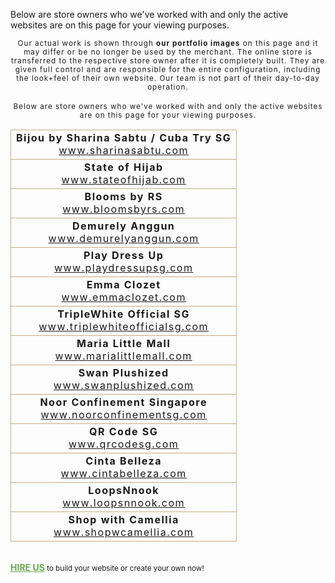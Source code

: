 Below are store owners who we've worked with and only the active websites are on this page for your viewing purposes.

<p style="text-align: center; letter-spacing: 1px;"><small>Our actual work is shown through <strong>our portfolio images</strong> on this page and it may differ or be no longer be used by the merchant. The online store is transferred to the respective store owner after it is completely built. They are given full control and are responsible for the entire configuration, including the look+feel of their own website. Our team is not part of their day-to-day operation.</small><br><br><small>Below are store owners who we've worked with and only the active websites are on this page for your viewing purposes.</small></p>

<table width="100%"> <tbody> <tr> <td style="border: 1px solid #c7ac7f; text-align: center; letter-spacing: 1.5px;"> <b>Bijou by Sharina Sabtu / Cuba Try SG</b><br><a href="https://sharinasabtu.com/" target="_blank">www.sharinasabtu.com</a> </td> </tr> <tr> <td style="border: 1px solid #c7ac7f; text-align: center; letter-spacing: 1.5px;"> <b>State of Hijab</b><br><a href="https://stateofhijab.com/" target="_blank">www.stateofhijab.com</a> </td> </tr> <tr> <td style="border: 1px solid #c7ac7f; text-align: center; letter-spacing: 1.5px;"> <b>Blooms by RS</b><br><a href="https://bloomsbyrs.com" target="_blank">www.bloomsbyrs.com </a> </td> </tr> <tr> <td style="border: 1px solid #c7ac7f; text-align: center; letter-spacing: 1.5px;"> <b>Demurely Anggun</b><br><a href="https://demurelyanggun.com" target="_blank">www.demurelyanggun.com </a> </td> </tr> <tr> <td style="border: 1px solid #c7ac7f; text-align: center; letter-spacing: 1.5px;"> <b>Play Dress Up</b><br><a href="https://playdressupsg.com" target="_blank">www.playdressupsg.com </a> </td> </tr> <tr> <td style="border: 1px solid #c7ac7f; text-align: center; letter-spacing: 1.5px;"> <b>Emma Clozet</b><br><a href="https://emmaclozet.com/" target="_blank">www.emmaclozet.com </a> </td> </tr> <tr> <td style="border: 1px solid #c7ac7f; text-align: center; letter-spacing: 1.5px;"> <b>TripleWhite Official SG</b><br><a href="https://www.triplewhiteofficialsg.com/" target="_blank">www.triplewhiteofficialsg.com</a> </td> </tr> <tr> <td style="border: 1px solid #c7ac7f; text-align: center; letter-spacing: 1.5px;"> <b>Maria Little Mall</b><br><a href="https://marialittlemall.com/" target="_blank">www.marialittlemall.com </a> </td> </tr> <tr> <td style="border: 1px solid #c7ac7f; text-align: center; letter-spacing: 1.5px;"> <b>Swan Plushized</b><br><a href="https://swanplushized.com" target="_blank">www.swanplushized.com </a> </td> </tr> <tr> <td style="border: 1px solid #c7ac7f; text-align: center; letter-spacing: 1.5px;"> <b>Noor Confinement Singapore</b><br><a href="https://noorconfinementsg.com" target="_blank">www.noorconfinementsg.com </a> </td> </tr> <tr> <td style="border: 1px solid #c7ac7f; text-align: center; letter-spacing: 1.5px;"> <b>QR Code SG</b><br><a href="https://qrcodesg.com/" target="_blank">www.qrcodesg.com </a> </td> </tr> <tr> <td style="border: 1px solid #c7ac7f; text-align: center; letter-spacing: 1.5px;"> <b>Cinta Belleza</b><br><a href="https://cintabelleza.com/" target="_blank">www.cintabelleza.com </a> </td> </tr> <tr> <td style="border: 1px solid #c7ac7f; text-align: center; letter-spacing: 1.5px;"> <b>LoopsNnook</b><br><a href="https://loopsnnook.com/" target="_blank">www.loopsnnook.com </a> </td> </tr> <tr> <td style="border: 1px solid #c7ac7f; text-align: center; letter-spacing: 1.5px;"> <b>Shop with Camellia<br></b><a href="https://www.shopwcamellia.com/" target="_blank">www.shopwcamellia.com</a> </td> </tr> </tbody> </table>


<br><strong><span style="color: #6aa84f;"><a href="/pages/e-aidter" style="color: #6aa84f;" target="_blank">HIRE US</a></span> </strong><small>to build your website or create your own now!<br><br></small>

